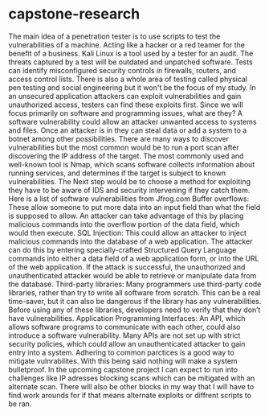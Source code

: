 # capstone-research
The main idea of a penetration tester is to use scripts to test the vulnerabilities of a machine. Acting like a hacker or a red teamer for the benefit of a business. Kali Linux is a tool used by a tester for an audit. The threats captured by a test will be outdated and unpatched software. Tests can identify misconfigured security controls in firewalls, routers, and access control lists. There is also a whole area of testing called physical pen testing and social engineering but it won't be the focus of my study. In an unsecured application attackers can exploit vulnerabilities and gain unauthorized access, testers can find these exploits first. Since we will focus primarily on software and programming issues, what are they?  A software vulnerability could allow an attacker unwanted access to systems and files. Once an attacker is in they can steal data or add a system to a botnet among other possibilities. There are many ways to discover vulnerabilities but the most common would be to run a port scan after discovering the IP address of the target. The most commonly used and well-known tool is Nmap, which scans software collects information about running services, and determines if the target is subject to known vulnerabilities. The Next step would be to choose a method for exploiting they have to be aware of IDS and security intervening if they catch them. Here is a list of software vulnerabilities from Jfrog.com
  Buffer overflows: These allow someone to put more data into an input field than what the field is supposed to allow. An attacker can take advantage of this by placing malicious commands into the overflow portion of the data field, which would then execute.
  SQL Injection: This could allow an attacker to inject malicious commands into the database of a web application. The attacker can do this by entering specially-crafted Structured Query Language commands into either a data field of a web application form, or into the URL of the web application.  If the attack is successful, the unauthorized and unauthenticated attacker would be able to retrieve or manipulate data from the database.
  Third-party libraries: Many programmers use third-party code libraries, rather than try to write all software from scratch. This can be a real time-saver, but it can also be dangerous if the library has any vulnerabilities. Before using any of these libraries, developers need to verify that they don’t have vulnerabilities.
  Application Programming Interfaces: An API, which allows software programs to communicate with each other, could also introduce a software vulnerability. Many APIs are not set up with strict security policies, which could allow an unauthenticated attacker to gain entry into a system.
  Adhering to common parctices is a good way to mitigate vulnrabilites. With this being said nothing will make a system bulletproof. In the upcoming capstone project I can expect to run into challenges like IP adresses blocking scans which can be mitigated with an alternate scan. There will also be other blocks in my way that I will have to find work arounds for if that means alternate exploits or diffrent scripts to be ran.
